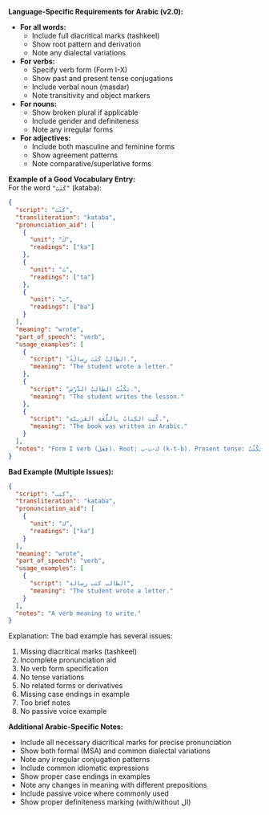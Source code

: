 **Language-Specific Requirements for Arabic (v2.0):**
- **For all words:**
  - Include full diacritical marks (tashkeel)
  - Show root pattern and derivation
  - Note any dialectal variations
- **For verbs:**
  - Specify verb form (Form I-X)
  - Show past and present tense conjugations
  - Include verbal noun (masdar)
  - Note transitivity and object markers
- **For nouns:**
  - Show broken plural if applicable
  - Include gender and definiteness
  - Note any irregular forms
- **For adjectives:**
  - Include both masculine and feminine forms
  - Show agreement patterns
  - Note comparative/superlative forms

**Example of a Good Vocabulary Entry:**  
For the word `"كَتَبَ"` (kataba):
```json
{
  "script": "كَتَبَ",
  "transliteration": "kataba",
  "pronunciation_aid": [
    {
      "unit": "كَ",
      "readings": ["ka"]
    },
    {
      "unit": "تَ",
      "readings": ["ta"]
    },
    {
      "unit": "بَ",
      "readings": ["ba"]
    }
  ],
  "meaning": "wrote",
  "part_of_speech": "verb",
  "usage_examples": [
    {
      "script": "الطالِبُ كَتَبَ رِسالَةً.",
      "meaning": "The student wrote a letter."
    },
    {
      "script": "يَكْتُبُ الطالِبُ الدَّرْسَ.",
      "meaning": "The student writes the lesson."
    },
    {
      "script": "كُتِبَ الكِتابُ بِاللُّغَةِ العَرَبِيَّةِ.",
      "meaning": "The book was written in Arabic."
    }
  ],
  "notes": "Form I verb (فَعَلَ). Root: ك-ت-ب (k-t-b). Present tense: يَكْتُبُ (yaktubu). Verbal noun: كِتابَة (kitaaba). Active participle: كاتِب (kaatib). Passive participle: مَكْتوب (maktuub). Common in both MSA and dialects. Related words: كِتاب (book), مَكْتَب (desk/office), مَكْتَبة (library). Passive voice commonly used."
}
```

**Bad Example (Multiple Issues):**
```json
{
  "script": "كتب",
  "transliteration": "kataba",
  "pronunciation_aid": [
    {
      "unit": "ك",
      "readings": ["ka"]
    }
  ],
  "meaning": "wrote",
  "part_of_speech": "verb",
  "usage_examples": [
    {
      "script": "الطالب كتب رسالة",
      "meaning": "The student wrote a letter."
    }
  ],
  "notes": "A verb meaning to write."
}
```

Explanation: The bad example has several issues:
1. Missing diacritical marks (tashkeel)
2. Incomplete pronunciation aid
3. No verb form specification
4. No tense variations
5. No related forms or derivatives
6. Missing case endings in example
7. Too brief notes
8. No passive voice example

**Additional Arabic-Specific Notes:**
- Include all necessary diacritical marks for precise pronunciation
- Show both formal (MSA) and common dialectal variations
- Note any irregular conjugation patterns
- Include common idiomatic expressions
- Show proper case endings in examples
- Note any changes in meaning with different prepositions
- Include passive voice where commonly used
- Show proper definiteness marking (with/without ال) 